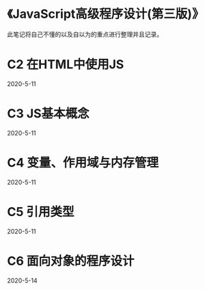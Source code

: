# 《JavaScript高级程序设计(第三版)》

此笔记将自己不懂的以及自以为的重点进行整理并且记录。
# C2 在HTML中使用JS
2020-5-11
# C3 JS基本概念
2020-5-11
# C4 变量、作用域与内存管理
2020-5-11
# C5 引用类型
2020-5-11
# C6 面向对象的程序设计
2020-5-14